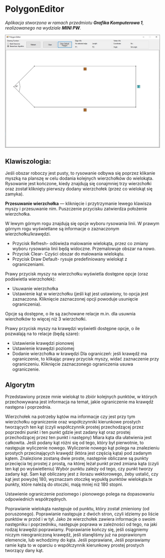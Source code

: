 # PolygonEditor
_Aplikacja stworzona w ramach przedmiotu **Grafika Komputerowa 1**, realizowanego na wydziale **MINI PW**._

![](window.jpg)
## Klawiszologia:

Jeśli obszar roboczy jest pusty, to rysowanie odbywa się poprzez klikanie myszką na planszę w celu dodania kolejnych wierzchołków do wielokąta. Rysowanie jest kończone, kiedy znajdują się conajmniej trzy
wierzchołki oraz został kliknięty pierwszy dodany wierzchołek (przez co wielokąt się zamyka).

**Przesuwanie wierzchołka** — kliknięcie i przytrzymanie lewego klawisza myszy i przesuwanie nim.
Puszczenie przycisku zatwierdza położenie wierzchołka.

W lewym górnym rogu znajdują się opcje wyboru rysowania linii.
W prawym górnym rogu wyświetlane są informacje o zaznaczonym wierzchołku/krawędzi.

  * Przycisk Refresh- odświeża malowanie wielokąta, przez co zmiany
wyboru rysowania linii będą widoczne. Przemalowuje obszar na nowo.
  * Przycisk Clear- Czyści obszar do malowania wielokątu.
  * Przycisk Draw Default- rysuje predefiniowany wielokąt z ograniczeniami.

Prawy przycisk myszy na wierzchołku wyświetla dostępne opcje (oraz podświetla wierzchołek):
  * Usuwanie wierzchołka
  * Ustawienie kąt w wierzchołku (jeśli kąt jest ustawiony, to opcja jest zaznaczona. Kliknięcie
zaznaczonej opcji powoduje usunięcie ograniczenia).

Opcje są dostępne, o ile są zachowane relacje m.in. dla usuwnia wierchołków to więcej niż 3 wierzchołki.

Prawy przycisk myszy na krawędzi wyświetli dostępne opcje, o ile
pozwalają na to relacje (będą szare):
- Ustawienie krawędzi pionowej
- Ustawienie krawędzi poziomej
- Dodanie wierzchołka w krawędzi
Dla ograniczeń: jeśli krawędź ma ograniczenie, to klikając prawy przycisk myszy, widać zaznaczenie przy
ograniczeniu. Kliknięcie zaznaczonego ograniczenia usuwa ograniczenie.

## Algorytm
Przedstawiony przeze mnie wielokąt to zbiór kolejnych punktów, w których przechowywana
jest informacja na temat, jakie ograniczenie ma krawędź następna i poprzednia.

Wierzchołek na potrzeby kątów
ma informacje czy jest przy tym wierzchołku ograniczenie oraz współczynniki kierunkowe
prostych tworzących ten kąt (czyli współczynnik prostej przechodzącej przez poprzedni punkt i ten punkt gdzie
jest zadany kąt oraz prostej przechodzącej przez ten punkt i następny)
Miara kąta dla ułatwienia jest całkowita. Jeśli podany kąt różni się od tego, który był pierwotnie, to następuje
wyliczenie nowego.
Wyliczenie nowego kąt polega na znalezieniu prostych przecinających
krawędź (która jest częścią kąta) pod zadanym kątem. Znalezione zostaną dwie proste, następnie obliczane są punkty przecięcia
tej prostej z prostą, na której leżał punkt przed zmiana kąta (czyli ten kąt po wyświetleniu)
Wybór punktu zależy od tego, czy punkt tworzy zadany kąt.
Sam kąt obliczany jest z ilorazu wektorowego, żeby ustalić, czy kąt jest powyżej 180, wyznaczam otoczkę wypukłą
punktów wielokąta.te punkty, które należą do otoczki, mają mniej niż 180 stopni.

Ustawienie ograniczenie poziomego i pionowego polega na dopasowaniu odpowiednich współrzędnych.

Poprawianie wielokąta następuje od punktu, który został zmieniony (od poruszonego).
Poprawianie następuje z dwóch stron, czyli idziemy po liście punktów w przód i w tył. Jako że wierzchołek zawiera informacje o swoim następniku i poprzedniku, następuje poprawa
w zależności od tego, na jaki rodzaj krawędzi poprawiamy.
Poprawianie kończy się, jeśli osiągniemy niczym nieograniczoną krawędź, jeśli stanęliśmy już na poprawionym elemencie, lub
wchodzimy do kąta. Jeśli poprawiane,
Jeśli poprawiamy ramie kąta to w oparciu o współczynnik kierunkowy prostej prostych tworzący dany kąt.